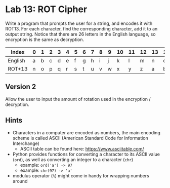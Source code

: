 # Lab 13: ROT Cipher

Write a program that prompts the user for a string, and encodes it with ROT13. For each character, find the corresponding character, add it to an output string. Notice that there are 26 letters in the English language, so encryption is the same as decryption.


| Index   | 0| 1| 2| 3| 4| 5| 6| 7| 8| 9|10|11|12|13|14|15|16|17|18|19|20|21|22|23|24|25|
|---------|--|--|--|--|--|--|--|--|--|--|--|--|--|--|--|--|--|--|--|--|--|--|--|--|--|--|
| English | a| b| c| d| e| f| g| h| i| j| k| l| m| n| o| p| q| r| s| t| u| v| w| x| y| z|
| ROT+13  | n| o| p| q| r| s| t| u| v| w| x| y| z| a| b| c| d| e| f| g| h| i| j| k| l| m|


## Version 2

Allow the user to input the amount of rotation used in the encryption / decryption.

## Hints

* Characters in a computer are encoded as numbers, the main encoding scheme is called ASCII (American Standard Code for Information Interchange)
  * ASCII table can be found here: https://www.asciitable.com/
* Python provides functions for converting a character to its ASCII value (`ord`), as well as converting an integer to a character (`chr`)
  * example: `ord('a') -> 97`
  * example: `chr(97) -> 'a'`
* modulus operator (`%`) might come in handy for wrapping numbers around
